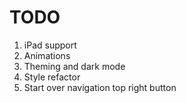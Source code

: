 
# TODO

1. iPad support
2. Animations
3. Theming and dark mode
4. Style refactor
6. Start over navigation top right button